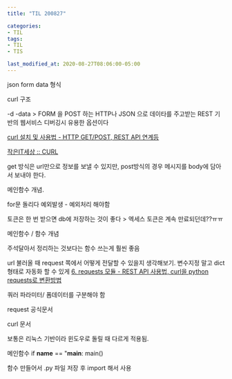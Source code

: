 ```yaml
---
title: "TIL 200827"

categories:
- TIL
tags:
- TIL
- TIS

last_modified_at: 2020-08-27T08:06:00-05:00
---
```



json form data 형식

curl 구조

-d -data > FORM 을 POST 하는 HTTP나 JSON 으로 데이타를 주고받는 REST 기반의 웹서비스 디버깅시 유용한 옵션이다

[curl 설치 및 사용법 - HTTP GET/POST, REST API 연계등](https://www.lesstif.com/software-architect/curl-http-get-post-rest-api-14745703.html)

[작은IT세상 :: CURL](https://nitw.tistory.com/131)

get 방식은 url만으로 정보를 보낼 수 있지만, post방식의 경우 메시지를 body에 담아서 보내야 한다.

메인함수 개념.

for문 돌리다 예외발생 - 예외처리 해야함

토큰은 한 번 받으면 db에 저장하는 것이 좋다 > 엑세스 토큰은 계속 만료되던데??ㅠㅠ

메인함수 / 함수 개념

주석달아서 정리하는 것보다는 함수 쓰는게 훨씬 좋음

url 불러올 때 request 쪽에서 어떻게 전달할 수 있을지 생각해보기. 변수지정 말고 dict 형태로 자동화 할 수 있게
[6. requests 모듈 - REST API 사용법, curl을 python requests로 변환방법](https://gosmcom.tistory.com/130)

쿼러 파라미터/ 폼데이터를 구분해야 함

request 공식문서

curl 문서 

보통은 리눅스 기반이라 윈도우로 돌릴 때 다르게 적용됨.

메인함수 
        if __name__ == "__main__: 
          main()

함수 만들어서 .py 파일 저장 후 import 해서 사용
